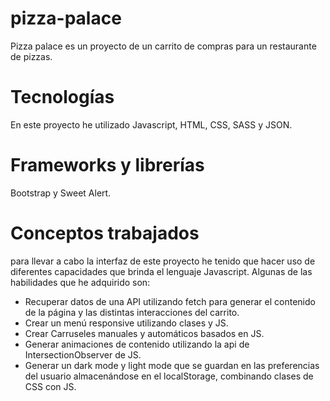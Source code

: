 # pizza-palace
Pizza palace es un proyecto de un carrito de compras para un restaurante de pizzas.

# Tecnologías
En este proyecto he utilizado Javascript, HTML, CSS, SASS y JSON.

# Frameworks y librerías
Bootstrap y Sweet Alert.

# Conceptos trabajados
para llevar a cabo la interfaz de este proyecto he tenido que hacer uso de diferentes capacidades que brinda el lenguaje Javascript.
Algunas de las habilidades que he adquirido son:
- Recuperar datos de una API utilizando fetch para generar el contenido de la página y las distintas interacciones del carrito.
- Crear un menú responsive utilizando clases y JS.
- Crear Carruseles manuales y automáticos basados en JS.
- Generar animaciones de contenido utilizando la api de IntersectionObserver de JS.
- Generar un dark mode y light mode que se guardan en las preferencias del usuario almacenándose en el localStorage, combinando clases de CSS con JS.

